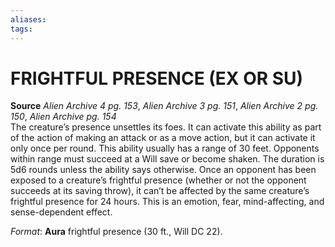 ```yaml
---
aliases: 
tags: 
---
```

# FRIGHTFUL PRESENCE (EX OR SU)

**Source** _Alien Archive 4 pg. 153_, _Alien Archive 3 pg. 151_, _Alien Archive 2 pg. 150_, _Alien Archive pg. 154_  
The creature’s presence unsettles its foes. It can activate this ability as part of the action of making an attack or as a move action, but it can activate it only once per round. This ability usually has a range of 30 feet. Opponents within range must succeed at a Will save or become shaken. The duration is 5d6 rounds unless the ability says otherwise. Once an opponent has been exposed to a creature’s frightful presence (whether or not the opponent succeeds at its saving throw), it can’t be affected by the same creature’s frightful presence for 24 hours. This is an emotion, fear, mind-affecting, and sense-dependent effect.

_Format_: **Aura** frightful presence (30 ft., Will DC 22).
